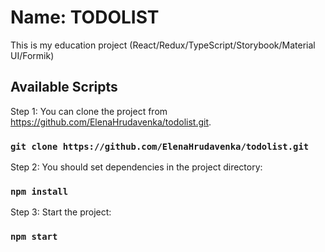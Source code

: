 # Name: TODOLIST

This is my education project (React/Redux/TypeScript/Storybook/Material UI/Formik)

## Available Scripts

Step 1: You can clone the project from https://github.com/ElenaHrudavenka/todolist.git.

### `git clone https://github.com/ElenaHrudavenka/todolist.git`

Step 2: You should set dependencies in the project directory:

### `npm install`

Step 3: Start the project:

### `npm start`
